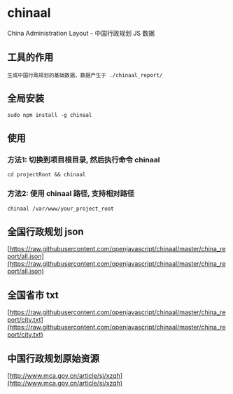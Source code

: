 # chinaal

China Administration Layout - 中国行政规划 JS 数据

## 工具的作用
    生成中国行政规划的基础数据，数据产生于 ./chinaal_report/

## 全局安装
    sudo npm install -g chinaal

## 使用
### 方法1: 切换到项目根目录, 然后执行命令 chinaal
    cd projectRoot && chinaal

### 方法2: 使用 chinaal 路径, 支持相对路径
    chinaal /var/www/your_project_root
    

## 全国行政规划 json
[https://raw.githubusercontent.com/openjavascript/chinaal/master/china_report/all.json](https://raw.githubusercontent.com/openjavascript/chinaal/master/china_report/all.json)

## 全国省市 txt
[https://raw.githubusercontent.com/openjavascript/chinaal/master/china_report/city.txt](https://raw.githubusercontent.com/openjavascript/chinaal/master/china_report/city.txt)

## 中国行政规划原始资源 
    
[http://www.mca.gov.cn/article/sj/xzqh](http://www.mca.gov.cn/article/sj/xzqh)
